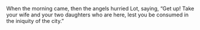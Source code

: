 When the morning came, then the angels hurried Lot, saying, “Get up! Take your wife and your two daughters who are here, lest you be consumed in the iniquity of the city.”